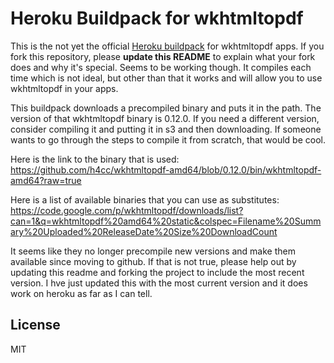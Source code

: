 Heroku Buildpack for wkhtmltopdf
============================

This is the not yet the official [Heroku buildpack](http://devcenter.heroku.com/articles/buildpacks) for wkhtmltopdf apps. If you fork this repository, please **update this README** to explain what your fork does and why it's special.  Seems to be working though.  It compiles each time which is not ideal, but other than that it works and will allow you to use wkhtmltopdf in your apps.

This buildpack downloads a precompiled binary and puts it in the path.  The version of that wkhtmltopdf binary is 0.12.0.  If you need a different version, consider compiling it and putting it in s3 and then downloading.  If someone wants to go through the steps to compile it from scratch, that would be cool.

Here is the link to the binary that is used:
https://github.com/h4cc/wkhtmltopdf-amd64/blob/0.12.0/bin/wkhtmltopdf-amd64?raw=true

Here is a list of available binaries that you can use as substitutes:
https://code.google.com/p/wkhtmltopdf/downloads/list?can=1&q=wkhtmltopdf%20amd64%20static&colspec=Filename%20Summary%20Uploaded%20ReleaseDate%20Size%20DownloadCount

It seems like they no longer precompile new versions and make them available since moving to github.  If that is not true, please help out by updating this readme and forking the project to include the most recent version.  I hve just updated this with the most current version and it does work on heroku as far as I can tell.

License
----
MIT
